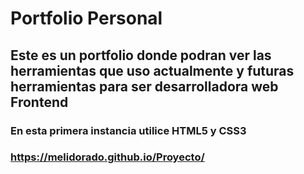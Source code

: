 # Portfolio Personal

## Este es un portfolio donde podran ver las herramientas que uso actualmente y futuras herramientas para ser desarrolladora web Frontend

### En esta primera instancia utilice HTML5 y CSS3

### https://melidorado.github.io/Proyecto/

